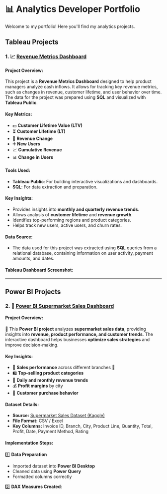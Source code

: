 # 📊 Analytics Developer Portfolio

Welcome to my portfolio! Here you'll find my analytics projects.

## Tableau Projects

### 1. 📈 [Revenue Metrics Dashboard](https://public.tableau.com/app/profile/violetta.taras/viz/Project-2_17021797046370/Project2_Revenue)

#### Project Overview:
This project is a **Revenue Metrics Dashboard** designed to help product managers analyze cash inflows. It allows for tracking key revenue metrics, such as changes in revenue, customer lifetime, and user behavior over time. The data for the project was prepared using **SQL** and visualized with **Tableau Public**.

#### Key Metrics:
- 💵 **Customer Lifetime Value (LTV)**
- ⏳ **Customer Lifetime (LT)**
- 🔄 **Revenue Change**
- ➕ **New Users**
- 📈 **Cumulative Revenue**
- 📊 **Change in Users**

#### Tools Used:
- **Tableau Public**: For building interactive visualizations and dashboards.
- **SQL**: For data extraction and preparation.

#### Key Insights:
- Provides insights into **monthly and quarterly revenue trends**.
- Allows analysis of **customer lifetime** and **revenue growth**.
- Identifies top-performing regions and product categories.
- Helps track new users, active users, and churn rates.

#### Data Source:
- The data used for this project was extracted using **SQL** queries from a relational database, containing information on user activity, payment amounts, and dates.

#### Tableau Dashboard Screenshot:


---

## Power BI Projects

### 2. 🛒 [Power BI Supermarket Sales Dashboard](#)

#### Project Overview:
🚀 This **Power BI project** analyzes **supermarket sales data**, providing insights into **revenue, product performance, and customer trends**. The interactive dashboard helps businesses **optimize sales strategies** and improve decision-making.

#### Key Insights:
- 🏬 **Sales performance** across different branches 📍
- 🛍️ **Top-selling product categories**
- 📅 **Daily and monthly revenue trends**
- 💰 **Profit margins** by city 
- 🎯 **Customer purchase behavior**

#### Dataset Details:
- **Source:** [Supermarket Sales Dataset (Kaggle)](https://www.kaggle.com/datasets)
- **File Format:** CSV / Excel
- **Key Columns:** Invoice ID, Branch, City, Product Line, Quantity, Total, Profit, Date, Payment Method, Rating

#### Implementation Steps:

1️⃣ **Data Preparation**  
- Imported dataset into **Power BI Desktop**  
- Cleaned data using **Power Query**  
- Formatted columns correctly 

2️⃣ **DAX Measures Created**:
  











